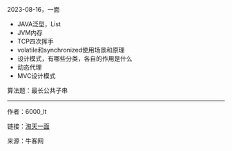 2023-08-16，一面

+ JAVA泛型，List
+ JVM内存
+ TCP四次挥手
+ volatile和synchronized使用场景和原理
+ 设计模式，有哪些分类，各自的作用是什么
+ 动态代理
+ MVC设计模式

算法题：最长公共子串

------
作者：6000_lt

链接：[淘天一面](https://www.nowcoder.com/feed/main/detail/cfbf31db442146d4b9bc036fa1bc576a)

来源：牛客网